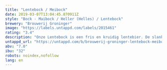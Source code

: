 ```yaml
---
title: "Lentebock / Meibock"
date: 2019-03-07T13:04:45.870911Z
style: "Bock - Maibock / Heller (Helles) / Lentebock"
brewery: "Brouwerij Groninger"
image: "https://labels.untappd.com/labels/2015461"
rating: "3.4"
description: "Onze Lentebock is een fris en kruidig lentebier. De slanke body wordt ondersteund door een passende bitterheid. Hoppig aroma volmaakt dit verfijnde licht gouden bier."
untappd_url: "https://untappd.com/b/brouwerij-groninger-lentebock-meibock/2015461"
abv: "7.0"
ibu: "32"
robots: noindex,nofollow
lang: en
---
```

